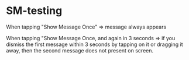 # SM-testing

When tapping "Show Message Once" => message always appears

When tapping "Show Message Once, and again in 3 seconds => if you dismiss the first message within 3 seconds by tapping on it or dragging it away, then the second message does not present on screen.
